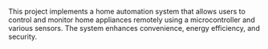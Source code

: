 This project implements a home automation system that allows users to control and monitor home appliances remotely using a microcontroller and various sensors. 
The system enhances convenience, energy efficiency, and security.
